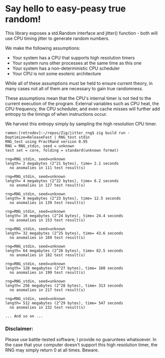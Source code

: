 # Say hello to easy-peasy true random!

This library exposes a std.Random interface and jitter() function -
both will use CPU timing jitter to generate random numbers.

We make the following assumptions:
- Your system has a CPU that supports high resolution timers
- Your system runs other processes at the same time as this one
- Your system has a non-deterministic CPU scheduler
- Your CPU is not some esoteric architecture

While all of these assumptions must be held to ensure current theory,
in many cases not all of them are necessary to gain true randomness.

These assumptions mean that the CPU's internal timer is not tied to
the current execution of the program. External variables such as CPU
heat, the CPU frequency, the CPU scheduler, and even cache misses will
further add entropy to the timings of when instructions occur.

We harvest this entropy simply by sampling the high resolution CPU timer.

```
ramen:[retrodev]:~/repos/Zig/jitter_rng$ zig build run -Doptimize=ReleaseFast | RNG_test stdin
RNG_test using PractRand version 0.95
RNG = RNG_stdin, seed = unknown
test set = core, folding = standard(unknown format)

rng=RNG_stdin, seed=unknown
length= 2 megabytes (2^21 bytes), time= 2.1 seconds
  no anomalies in 111 test result(s)

rng=RNG_stdin, seed=unknown
length= 4 megabytes (2^22 bytes), time= 6.2 seconds
  no anomalies in 127 test result(s)

rng=RNG_stdin, seed=unknown
length= 8 megabytes (2^23 bytes), time= 12.5 seconds
  no anomalies in 139 test result(s)

rng=RNG_stdin, seed=unknown
length= 16 megabytes (2^24 bytes), time= 24.4 seconds
  no anomalies in 153 test result(s)

rng=RNG_stdin, seed=unknown
length= 32 megabytes (2^25 bytes), time= 43.6 seconds
  no anomalies in 169 test result(s)

rng=RNG_stdin, seed=unknown
length= 64 megabytes (2^26 bytes), time= 82.5 seconds
  no anomalies in 182 test result(s)

rng=RNG_stdin, seed=unknown
length= 128 megabytes (2^27 bytes), time= 160 seconds
  no anomalies in 199 test result(s)

rng=RNG_stdin, seed=unknown
length= 256 megabytes (2^28 bytes), time= 313 seconds
  no anomalies in 217 test result(s)

rng=RNG_stdin, seed=unknown
length= 512 megabytes (2^29 bytes), time= 547 seconds
  no anomalies in 232 test result(s)

... And so on ...
```

### Disclaimer:

Please use battle-tested software, I provide no guaruntees whatsoever.
In the case that your computer doesn't support this high resolution timer,
the RNG may simply return 0 at all times. Beware.
